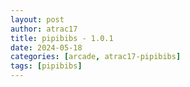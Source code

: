 ```yaml
---
layout: post
author: atrac17
title: pipibibs - 1.0.1
date: 2024-05-18
categories: [arcade, atrac17-pipibibs]
tags: [pipibibs]
---
```


